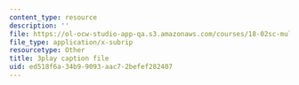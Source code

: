 ```yaml
---
content_type: resource
description: ''
file: https://ol-ocw-studio-app-qa.s3.amazonaws.com/courses/18-02sc-multivariable-calculus-fall-2010/ed518f6a34b99093aac72befef282407_oQgHo7acids.srt
file_type: application/x-subrip
resourcetype: Other
title: 3play caption file
uid: ed518f6a-34b9-9093-aac7-2befef282407
---
```

